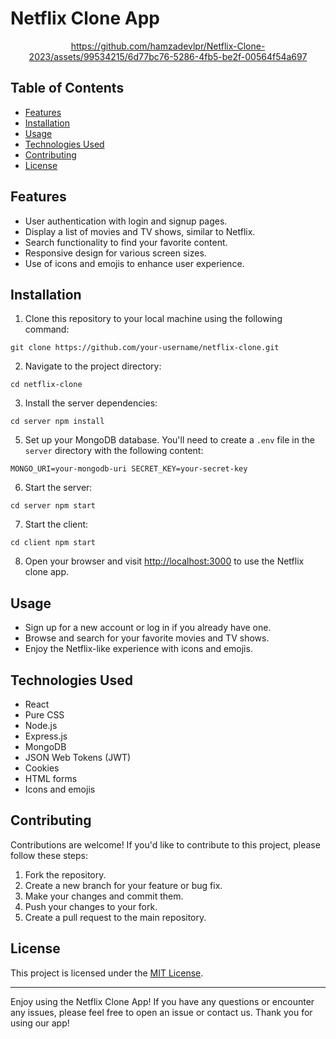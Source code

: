 # Netflix Clone App

<div align="center">



https://github.com/hamzadevlpr/Netflix-Clone-2023/assets/99534215/6d77bc76-5286-4fb5-be2f-00564f54a697



</div>

## Table of Contents

- [Features](#features)
- [Installation](#installation)
- [Usage](#usage)
- [Technologies Used](#technologies-used)
- [Contributing](#contributing)
- [License](#license)

## Features

- User authentication with login and signup pages.
- Display a list of movies and TV shows, similar to Netflix.
- Search functionality to find your favorite content.
- Responsive design for various screen sizes.
- Use of icons and emojis to enhance user experience.

## Installation

1. Clone this repository to your local machine using the following command:

``git clone https://github.com/your-username/netflix-clone.git``

2. Navigate to the project directory:

``cd netflix-clone``

3. Install the server dependencies:

``cd server
npm install``

5. Set up your MongoDB database. You'll need to create a `.env` file in the `server` directory with the following content:

``MONGO_URI=your-mongodb-uri
SECRET_KEY=your-secret-key``

6. Start the server:

``cd server
npm start``

7. Start the client:

``cd client
npm start``

8. Open your browser and visit [http://localhost:3000](http://localhost:3000) to use the Netflix clone app.

## Usage

- Sign up for a new account or log in if you already have one.
- Browse and search for your favorite movies and TV shows.
- Enjoy the Netflix-like experience with icons and emojis.

## Technologies Used

- React
- Pure CSS
- Node.js
- Express.js
- MongoDB
- JSON Web Tokens (JWT)
- Cookies
- HTML forms
- Icons and emojis

## Contributing

Contributions are welcome! If you'd like to contribute to this project, please follow these steps:

1. Fork the repository.
2. Create a new branch for your feature or bug fix.
3. Make your changes and commit them.
4. Push your changes to your fork.
5. Create a pull request to the main repository.

## License

This project is licensed under the [MIT License](LICENSE).

---

Enjoy using the Netflix Clone App! If you have any questions or encounter any issues, please feel free to open an issue or contact us. Thank you for using our app!


